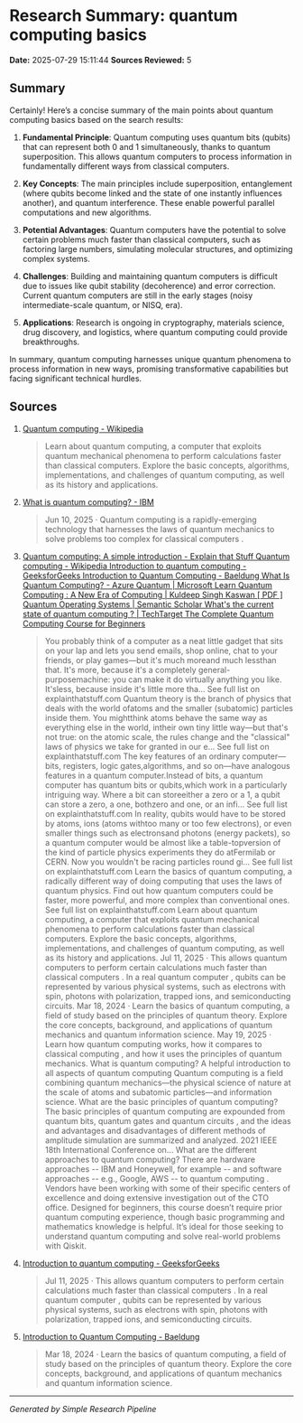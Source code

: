 # Research Summary: quantum computing basics

**Date:** 2025-07-29 15:11:44
**Sources Reviewed:** 5

## Summary

Certainly! Here’s a concise summary of the main points about quantum computing basics based on the search results:

1. **Fundamental Principle**: Quantum computing uses quantum bits (qubits) that can represent both 0 and 1 simultaneously, thanks to quantum superposition. This allows quantum computers to process information in fundamentally different ways from classical computers.

2. **Key Concepts**: The main principles include superposition, entanglement (where qubits become linked and the state of one instantly influences another), and quantum interference. These enable powerful parallel computations and new algorithms.

3. **Potential Advantages**: Quantum computers have the potential to solve certain problems much faster than classical computers, such as factoring large numbers, simulating molecular structures, and optimizing complex systems.

4. **Challenges**: Building and maintaining quantum computers is difficult due to issues like qubit stability (decoherence) and error correction. Current quantum computers are still in the early stages (noisy intermediate-scale quantum, or NISQ, era).

5. **Applications**: Research is ongoing in cryptography, materials science, drug discovery, and logistics, where quantum computing could provide breakthroughs.

In summary, quantum computing harnesses unique quantum phenomena to process information in new ways, promising transformative capabilities but facing significant technical hurdles.

## Sources


1. [Quantum computing - Wikipedia](https://en.wikipedia.org/wiki/Quantum_computing)
   > Learn about quantum computing, a computer that exploits quantum mechanical phenomena to perform calculations faster than classical computers. Explore the basic concepts, algorithms, implementations, and challenges of quantum computing, as well as its history and applications.

2. [What is quantum computing? - IBM](https://www.ibm.com/think/topics/quantum-computing)
   > Jun 10, 2025 · Quantum computing is a rapidly-emerging technology that harnesses the laws of quantum mechanics to solve problems too complex for classical computers .

3. [Quantum computing: A simple introduction - Explain that Stuff Quantum computing - Wikipedia Introduction to quantum computing - GeeksforGeeks Introduction to Quantum Computing - Baeldung What Is Quantum Computing? - Azure Quantum | Microsoft Learn Quantum Computing : A New Era of Computing | Kuldeep Singh Kaswan [ PDF ] Quantum Operating Systems | Semantic Scholar What's the current state of quantum computing ? | TechTarget The Complete Quantum Computing Course for Beginners](https://www.explainthatstuff.com/quantum-computing.html)
   > You probably think of a computer as a neat little gadget that sits on your lap and lets you send emails, shop online, chat to your friends, or play games—but it's much moreand much lessthan that. It's more, because it's a completely general-purposemachine: you can make it do virtually anything you like. It'sless, because inside it's little more tha... See full list on explainthatstuff.com Quantum theory is the branch of physics that deals with the world ofatoms and the smaller (subatomic) particles inside them. You mightthink atoms behave the same way as everything else in the world, intheir own tiny little way—but that's not true: on the atomic scale, the rules change and the "classical" laws of physics we take for granted in our e... See full list on explainthatstuff.com The key features of an ordinary computer—bits, registers, logic gates,algorithms, and so on—have analogous features in a quantum computer.Instead of bits, a quantum computer has quantum bits or qubits,which work in a particularly intriguing way. Where a bit can storeeither a zero or a 1, a qubit can store a zero, a one, bothzero and one, or an infi... See full list on explainthatstuff.com In reality, qubits would have to be stored by atoms, ions (atoms withtoo many or too few electrons), or even smaller things such as electronsand photons (energy packets), so a quantum computer would be almost like a table-topversion of the kind of particle physics experiments they do atFermilab or CERN. Now you wouldn't be racing particles round gi... See full list on explainthatstuff.com Learn the basics of quantum computing, a radically different way of doing computing that uses the laws of quantum physics. Find out how quantum computers could be faster, more powerful, and more complex than conventional ones. See full list on explainthatstuff.com Learn about quantum computing, a computer that exploits quantum mechanical phenomena to perform calculations faster than classical computers. Explore the basic concepts, algorithms, implementations, and challenges of quantum computing, as well as its history and applications. Jul 11, 2025 · This allows quantum computers to perform certain calculations much faster than classical computers . In a real quantum computer , qubits can be represented by various physical systems, such as electrons with spin, photons with polarization, trapped ions, and semiconducting circuits. Mar 18, 2024 · Learn the basics of quantum computing, a field of study based on the principles of quantum theory. Explore the core concepts, background, and applications of quantum mechanics and quantum information science. May 19, 2025 · Learn how quantum computing works, how it compares to classical computing , and how it uses the principles of quantum mechanics. What is quantum computing? A helpful introduction to all aspects of quantum computing Quantum computing is a field combining quantum mechanics—the physical science of nature at the scale of atoms and subatomic particles—and information science. What are the basic principles of quantum computing? The basic principles of quantum computing are expounded from quantum bits, quantum gates and quantum circuits , and the ideas and advantages and disadvantages of different methods of amplitude simulation are summarized and analyzed. 2021 IEEE 18th International Conference on… What are the different approaches to quantum computing? There are hardware approaches -- IBM and Honeywell, for example -- and software approaches -- e.g., Google, AWS -- to quantum computing . Vendors have been working with some of their specific centers of excellence and doing extensive investigation out of the CTO office. Designed for beginners, this course doesn’t require prior quantum computing experience, though basic programming and mathematics knowledge is helpful. It’s ideal for those seeking to understand quantum computing and solve real-world problems with Qiskit.

4. [Introduction to quantum computing - GeeksforGeeks](https://www.geeksforgeeks.org/blogs/introduction-quantum-computing/)
   > Jul 11, 2025 · This allows quantum computers to perform certain calculations much faster than classical computers . In a real quantum computer , qubits can be represented by various physical systems, such as electrons with spin, photons with polarization, trapped ions, and semiconducting circuits.

5. [Introduction to Quantum Computing - Baeldung](https://www.baeldung.com/cs/quantum-computing)
   > Mar 18, 2024 · Learn the basics of quantum computing, a field of study based on the principles of quantum theory. Explore the core concepts, background, and applications of quantum mechanics and quantum information science.


---
*Generated by Simple Research Pipeline*
